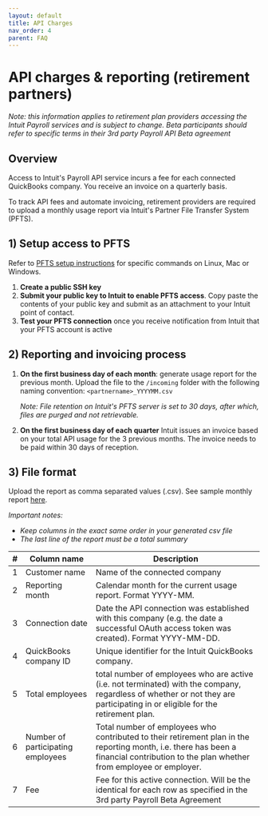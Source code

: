 ```yaml
---
layout: default
title: API Charges
nav_order: 4
parent: FAQ
---
```


# API charges & reporting (retirement partners)

*Note: this information applies to retirement plan providers accessing the Intuit Payroll services and is subject to change. Beta participants should refer to specific terms in their 3rd party Payroll API Beta agreement*

## Overview
Access to Intuit's Payroll API service incurs a fee for each connected QuickBooks company. You receive an invoice on a quarterly basis. 

To track API fees and automate invoicing, retirement providers are required to upload a monthly usage report via Intuit's Partner File Transfer System (PFTS). 

## 1) Setup access to PFTS
Refer to [PFTS setup instructions](../../../assets/files/HowToConnectToPFTS.pdf) for specific commands on Linux, Mac or Windows. 

1. **Create a public SSH key**
2. **Submit your public key to Intuit to enable PFTS access**.  Copy paste the contents of your public key and submit as an attachment to your Intuit point of contact. 
3. **Test  your PFTS connection** once you receive notification from Intuit that your PFTS account is active

##  2) Reporting and invoicing process

1. **On the first business day of each month**: generate usage report for the previous month. Upload the file to the `/incoming` folder with the following naming convention: `<partnername>_YYYYMM.csv` 

	*Note: File retention on Intuit's PFTS  server is set to 30 days, after which, files are purged and not retrievable.* 

2. **On the first business day of each quarter** Intuit issues an invoice based on your total API usage for the 3 previous months. The invoice needs to be paid within 30 days of reception. 

## 3) File format

Upload the report as comma separated values (.csv). See sample monthly report [here](../../../assets/files/partnername_202104.csv).

*Important notes:*
 - *Keep columns in the exact same order in your generated csv file*
 - *The last line of the report must be a total summary*
	
| # |  Column name | Description |
|--|--|--|
| 1 | Customer name | Name of the connected company |
| 2 | Reporting month | Calendar month for the current usage report. Format YYYY-MM. |
| 3 | Connection date | Date the API connection was established with this company (e.g. the date a successful OAuth access token was created). Format YYYY-MM-DD. |
| 4 | QuickBooks company ID | Unique identifier for the Intuit QuickBooks company. |
| 5 | Total employees | total number of employees who are active (i.e. not terminated) with the company, regardless of whether or not they are participating in or eligible for the retirement plan. |
| 6 | Number of participating employees | Total number of employees who contributed to their retirement plan in the reporting month, i.e. there has been a financial contribution to the plan whether from employee or employer.
| 7 | Fee | Fee for this active connection. Will be the identical for each row as specified in the 3rd party Payroll Beta Agreement
